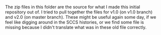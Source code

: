 The zip files in this folder are the source for what I made this initial repository out of. I tried to pull together the files for v1.0 (on v1.0 branch) and v2.0 (on master branch).
These might be useful again some day, if we feel like digging around in the SCCS histories, or we find some file is missing because I didn't translate what was in these old file correctly.
